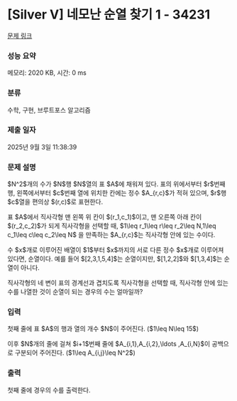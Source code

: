 # [Silver V] 네모난 순열 찾기 1 - 34231 

[문제 링크](https://www.acmicpc.net/problem/34231) 

### 성능 요약

메모리: 2020 KB, 시간: 0 ms

### 분류

수학, 구현, 브루트포스 알고리즘

### 제출 일자

2025년 9월 3일 11:38:39

### 문제 설명

<p>$N^2$개의 수가 $N$행 $N$열의 표 $A$에 채워져 있다. 표의 위에서부터 $r$번째 행, 왼쪽에서부터 $c$번째 열에 위치한 칸에는 정수 $A_{r,c}$가 적혀 있으며, $r$행 $c$열을 편의상 $(r,c)$로 표현한다.</p>

<p>표 $A$에서 직사각형 맨 왼쪽 위 칸이 $(r_1,c_1)$이고, 맨 오른쪽 아래 칸이 $(r_2,c_2)$가 되게 직사각형을 선택할 때, $1\leq r_1\leq r\leq r_2\leq N,1\leq c_1\leq c\leq c_2\leq N$ 을 만족하는 $A_{r,c}$는 직사각형 안에 있는 수이다.</p>

<p>수 $x$개로 이루어진 배열이 $1$부터 $x$까지의 서로 다른 정수 $x$개로 이루어져 있다면, 순열이다. 예를 들어 $[2,3,1,5,4]$는 순열이지만, $[1,2,2]$와 $[1,3,4]$는 순열이 아니다.</p>

<p>직사각형의 네 변이 표의 경계선과 겹치도록 직사각형을 선택할 때, 직사각형 안에 있는 수를 나열한 것이 순열이 되는 경우의 수는 얼마일까?</p>

### 입력 

 <p>첫째 줄에 표 $A$의 행과 열의 개수 $N$이 주어진다. ($1\leq N\leq 15$)</p>

<p>이후 $N$개의 줄에 걸쳐 $i+1$번째 줄에 $A_{i,1},A_{i,2},\ldots ,A_{i,N}$이 공백으로 구분되어 주어진다. ($1\leq A_{i,j}\leq N^2$)</p>

### 출력 

 <p>첫째 줄에 경우의 수를 출력한다.</p>

